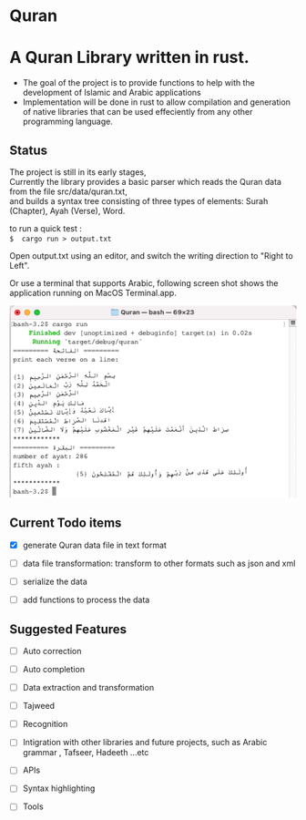 # Quran

# A Quran Library written in rust. 
- The goal of the project is to provide functions to help with the development of Islamic and Arabic applications  
- Implementation will be done in rust to allow compilation and generation of native libraries that can be used effeciently from any other programming language.

## Status
The project is still in its early stages,    
Currently the library provides a basic parser which reads the Quran data from the file src/data/quran.txt,   
and builds a syntax tree consisting of three types of elements: Surah (Chapter), Ayah (Verse), Word.


to run a quick test :  
    ````
    $  cargo run > output.txt
    ````

Open output.txt using an editor, and switch the writing direction to "Right to Left". 

Or use a terminal that supports Arabic, following screen shot shows the application running on MacOS Terminal.app. 

![src/examples/quick_test.rs output](./img/quick_test.png "src/examples/quick_test.rs")



## Current Todo items
- [x] generate Quran data file in text format
- [ ] data file transformation: transform to other formats such as json and xml 
- [ ] serialize the data 
- [ ] add functions to process the data


## Suggested Features
- [ ] Auto correction
- [ ] Auto completion 
- [ ] Data extraction and transformation 
- [ ] Tajweed
- [ ] Recognition 
- [ ] Intigration with other libraries and future projects, such as Arabic grammar , Tafseer, Hadeeth ...etc
- [ ] APIs
- [ ] Syntax highlighting 
- [ ] Tools

